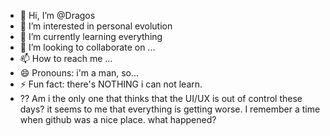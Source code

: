 - 👋 Hi, I’m @Dragos
- 👀 I’m interested in personal evolution
- 🌱 I’m currently learning everything  
- 💞️ I’m looking to collaborate on ...
- 📫 How to reach me ...
- 😄 Pronouns: i'm a man, so...
- ⚡ Fun fact: there's NOTHING i can not learn. 
- ?? Am i the only one that thinks that the UI/UX is out of control these days? it seems to me that everything is getting worse. I remember a time when github was a nice place. what happened?
<!---
Dragos-GM/Dragos-GM is a ✨ special ✨ repository because its `README.md` (this file) appears on your GitHub profile.
You can click the Preview link to take a look at your changes.
--->
